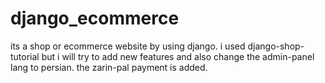 # django_ecommerce
its a shop or ecommerce website by using django. 
i used django-shop-tutorial but i will try to add new features and also change the admin-panel lang to persian.
the zarin-pal payment is added.
